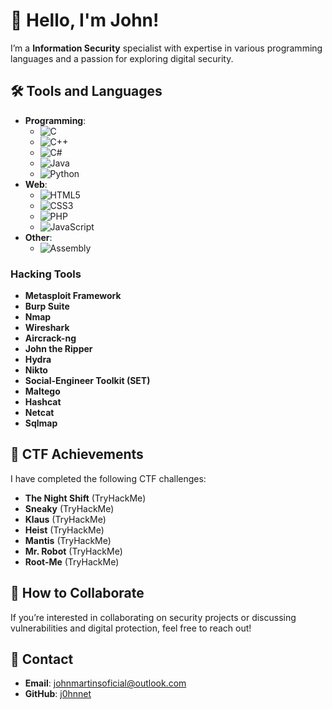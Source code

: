 # 👾 Hello, I'm John!

I’m a **Information Security** specialist with expertise in various programming languages and a passion for exploring digital security.

## 🛠️ Tools and Languages

- **Programming**: 
  - ![C](https://img.shields.io/badge/C-000000?style=flat&logo=c&logoColor=white)
  - ![C++](https://img.shields.io/badge/C%2B%2B-00599C?style=flat&logo=c%2B%2B&logoColor=white)
  - ![C#](https://img.shields.io/badge/C%23-239120?style=flat&logo=c-sharp&logoColor=white)
  - ![Java](https://img.shields.io/badge/Java-007396?style=flat&logo=java&logoColor=white)
  - ![Python](https://img.shields.io/badge/Python-3776AB?style=flat&logo=python&logoColor=white)
- **Web**: 
  - ![HTML5](https://img.shields.io/badge/HTML5-E34F26?style=flat&logo=html5&logoColor=white)
  - ![CSS3](https://img.shields.io/badge/CSS3-1572B6?style=flat&logo=css3&logoColor=white)
  - ![PHP](https://img.shields.io/badge/PHP-777BB4?style=flat&logo=php&logoColor=white)
  - ![JavaScript](https://img.shields.io/badge/JavaScript-F7DF1E?style=flat&logo=javascript&logoColor=black)
- **Other**: 
  - ![Assembly](https://img.shields.io/badge/Assembly-000000?style=flat&logo=assembly&logoColor=white)

### Hacking Tools

- **Metasploit Framework**
- **Burp Suite**
- **Nmap**
- **Wireshark**
- **Aircrack-ng**
- **John the Ripper**
- **Hydra**
- **Nikto**
- **Social-Engineer Toolkit (SET)**
- **Maltego**
- **Hashcat**
- **Netcat**
- **Sqlmap**

## 🚀 CTF Achievements

I have completed the following CTF challenges:

- **The Night Shift** (TryHackMe)
- **Sneaky** (TryHackMe)
- **Klaus** (TryHackMe)
- **Heist** (TryHackMe)
- **Mantis** (TryHackMe)
- **Mr. Robot** (TryHackMe)
- **Root-Me** (TryHackMe)

## 🤖 How to Collaborate

If you’re interested in collaborating on security projects or discussing vulnerabilities and digital protection, feel free to reach out!

## 📡 Contact

- **Email**: [johnmartinsoficial@outlook.com](mailto:johnmartinsoficial@outlook.com)
- **GitHub**: [j0hnnet](https://github.com/j0hnnet)
